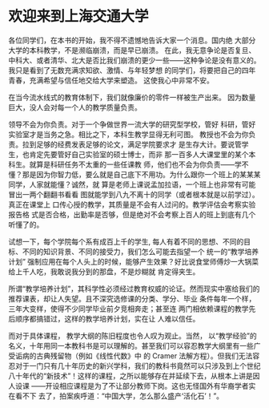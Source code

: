 # 欢迎来到上海交通大学

各位同学们，在本书的开始，我不得不遗憾地告诉大家一个消息。国内绝  大部分大学的本科教学，不是濒临崩溃，而是早已崩溃。 在此，我无意争论是否复旦、中科大、或者清华、北大是否比我们崩溃的更少一些——这种争论是没有意义的。我只是看到了无数充满求知欲、激情、与年轻梦想  的同学们，将要把自己的四年青春，充满希望与信任地交给大学来塑造。  这使我心中非常不安。

在当今流水线式的教育体制下，我们就像廉价的零件一样被生产出来。  因为数量巨大，没人会对每一个人的教学质量负责。

领导不会为你负责。对于一个争做世界一流大学的研究型学校，管好  科研，管好实验室才是当务之急。相比之下，本科生教学显得无利可图。  教授也不会为你负责。拉到足够的经费发表足够的论文，满足学院要求才  是生存大计。要说管学生，也肯定先要管好自己实验室的硕士博士，而非  那一百多人大课堂里的某个本科生。就算是科研任务不太重的一些任课教  师，他们也不会为你负责——学不懂？那是因为你智力低，要么就是自己底下不用功。为什么跟你一个班上的某某某同学，人家就能懂？诚然，就  算是老师上课说孟加拉语，一个班上也非常有可能冒出一两个翻翻书看看  图就能学到八九不离十的同学（或者根本就是以前学过）。真正在课堂上  口传心授的教学，其质量是不会有人过问的。教学评估会考察实验报告格  式是否合格，出勤率是否够，但是绝对不会考察上百人的班上到底有几个  听懂了的。

试想一下，每个学院每个系有成百上千的学生, 每人有着不同的思想、不同的目标、不同的知识背景、不同的接受力，我们怎么可能去指望一个  统一的“教学培养计划” 强制应用在每个人头上的时候，能够产生效果？好比说食堂师傅炒一大锅菜给上千人吃，我敢说我分到的那盘，不是炒糊就  肯定得夹生。

所谓“教学培养计划”，其科学性必须经过教育权威的论证。然而现实中塞给我们的推荐课表，却让人失望。且不深究选修课的分类、学分、毕业  条件每年一个样，三年大变样，使得不少同学毕业前夕竞相奔走；甚至连  两门相依赖课程的教学先后顺序都搞错过，这样的教学培养计划，实在让  人难以信任。

而对于具体课程， 教学大纲的陈旧程度也令人叹为观止。当然， 以“教学经验”的名义，十年用同一本教科书是可以理解的。甚至我们可以容忍教学大纲里有一些广受诟病的古典残留物（例如《线性代数》中  的 Cramer 法解方程）。但我们无法容忍对于一门只有几十年历史的新兴学科，我们的教科书竟然可以只涉及到上个世纪八十年代的“新技术”！这样的课程，之所以能够存在并延续下去，从根本上讲是因人设课 ——开设相应课程是为了不让部分教师下岗。这也无怪国外有华裔学者实在看不下  去了，拍案疾呼道：“中国大学，怎么那么盛产‘活化石’！”。

